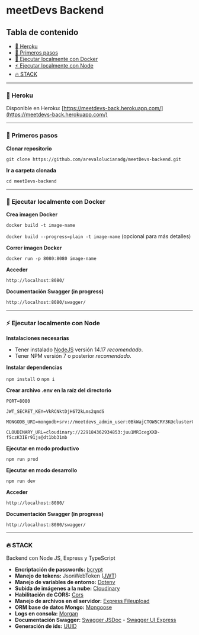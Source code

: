 # meetDevs Backend

## Tabla de contenido
- [🚀 Heroku](#-heroku)
- [📝 Primeros pasos](#-primeros-pasos)
- [🔷 Ejecutar localmente con Docker](#-ejecutar-localmente-con-docker)
- [⚡ Ejecutar localmente con Node](#-ejecutar-localmente-con-node)
- [🔥 STACK](#-stack)
***

### 🚀 Heroku

Disponible en Heroku: [https://meetdevs-back.herokuapp.com/](https://meetdevs-back.herokuapp.com/)
***

### 📝 Primeros pasos
**Clonar repositorio**

``git clone https://github.com/arevalolucianadg/meetDevs-backend.git``

**Ir a carpeta clonada**

``cd meetDevs-backend``
***

### 🔷 Ejecutar localmente con Docker
**Crea imagen Docker**

``docker build -t image-name``

``docker build --progress=plain -t image-name`` (opcional para más detalles)

**Correr imagen Docker**

``docker run -p 8080:8080 image-name``

**Acceder**

``http://localhost:8080/``

**Documentación Swagger (in progress)**

``http://localhost:8080/swagger/``
***

### ⚡ Ejecutar localmente con Node

**Instalaciones necesarias**

- Tener instalado [NodeJS](https://nodejs.org/en/) versión 14.17 *recomendado*.
- Tener NPM versión 7 o posterior *recomendado*.

**Instalar dependencias**

``npm install`` o ``npm i``

**Crear archivo .env en la raíz del directorio**
```
PORT=8080

JWT_SECRET_KEY=VkRCNktDjH672kLms2qmdS

MONGODB_URI=mongodb+srv://meetdevs_admin_user:0BkWajCTOW5CRY3K@cluster0.kj5vh.mongodb.net/meetDevs

CLOUDINARY_URL=cloudinary://229184362934853:juu1MRIcegXXD-fSczK3IEr91js@dt1bb31mb
```

**Ejecutar en modo productivo**

``npm run prod``

**Ejecutar en modo desarrollo**

``npm run dev``

**Acceder**

``http://localhost:8080/``

**Documentación Swagger (in progress)**

``http://localhost:8080/swagger/``
***

### 🔥 STACK
Backend con Node JS, Express y TypeScript
* **Encriptación de passwords:** [bcrypt](https://www.npmjs.com/package/bcrypt)
* **Manejo de tokens:** JsonWebToken ([JWT](https://jwt.io/))
* **Manejo de variables de entorno:** [Dotenv](https://github.com/motdotla/dotenv)
* **Subida de imágenes a la nube:** [Cloudinary](https://www.npmjs.com/package/cloudinary)
* **Habilitación de CORS:** [Cors](https://www.npmjs.com/package/cors)
* **Manejo de archivos en el servidor:** [Express Fileupload](https://www.npmjs.com/package/express-fileupload)
* **ORM base de datos Mongo:** [Mongoose](https://www.npmjs.com/package/mongoose)
* **Logs en consola:** [Morgan](https://www.npmjs.com/package/morgan)
* **Documentación Swagger:** [Swagger JSDoc](https://www.npmjs.com/package/swagger-jsdoc) - [Swagger UI Express](https://www.npmjs.com/package/swagger-ui-express)
* **Generación de ids:** [UUID](https://www.npmjs.com/package/uuid)

